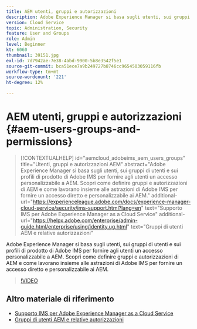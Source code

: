 ```yaml
---
title: AEM utenti, gruppi e autorizzazioni
description: Adobe Experience Manager si basa sugli utenti, sui gruppi di utenti e sui profili di prodotto di Adobe IMS per fornire agli utenti un accesso personalizzabile a AEM. Scopri come definire gruppi e autorizzazioni di AEM e come lavorano insieme alle astrazioni di Adobe IMS per fornire un accesso diretto e personalizzabile ai AEM.
version: Cloud Service
topic: Administration, Security
feature: User and Groups
role: Admin
level: Beginner
kt: 6060
thumbnail: 39151.jpg
exl-id: 7d7942ae-7e38-4abd-9900-5b8e3542f5e1
source-git-commit: bca51ece7a9b249727b8746cc9654503059116fb
workflow-type: tm+mt
source-wordcount: '221'
ht-degree: 12%

---
```


# AEM utenti, gruppi e autorizzazioni {#aem-users-groups-and-permissions}

>[!CONTEXTUALHELP]
>id="aemcloud_adobeims_aem_users_groups"
>title="Utenti, gruppi e autorizzazioni AEM"
>abstract="Adobe Experience Manager si basa sugli utenti, sui gruppi di utenti e sui profili di prodotto di Adobe IMS per fornire agli utenti un accesso personalizzabile a AEM. Scopri come definire gruppi e autorizzazioni di AEM e come lavorano insieme alle astrazioni di Adobe IMS per fornire un accesso diretto e personalizzabile ai AEM."
>additional-url="https://experienceleague.adobe.com/docs/experience-manager-cloud-service/security/ims-support.html?lang=en" text="Supporto IMS per Adobe Experience Manager as a Cloud Service"
>additional-url="https://helpx.adobe.com/enterprise/admin-guide.html/enterprise/using/identity.ug.html" text="Gruppi di utenti AEM e relative autorizzazioni"

Adobe Experience Manager si basa sugli utenti, sui gruppi di utenti e sui profili di prodotto di Adobe IMS per fornire agli utenti un accesso personalizzabile a AEM. Scopri come definire gruppi e autorizzazioni di AEM e come lavorano insieme alle astrazioni di Adobe IMS per fornire un accesso diretto e personalizzabile ai AEM.

>[!VIDEO](https://video.tv.adobe.com/v/39151/?quality=12&learn=on)

## Altro materiale di riferimento

+ [Supporto IMS per Adobe Experience Manager as a Cloud Service](https://experienceleague.adobe.com/docs/experience-manager-cloud-service/security/ims-support.html?lang=it)
+ [Gruppi di utenti AEM e relative autorizzazioni](https://experienceleague.adobe.com/docs/experience-manager-65/administering/security/security.html#built-in-users-and-groups)
